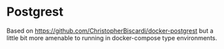 # Postgrest

Based on https://github.com/ChristopherBiscardi/docker-postgrest but a little
bit more amenable to running in docker-compose type environments.
